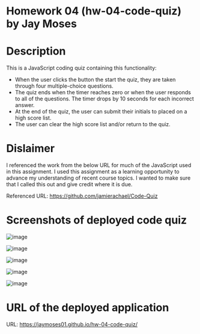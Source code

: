 # Homework 04 (hw-04-code-quiz) by Jay Moses


# Description

This is a JavaScript coding quiz containing this functionality:
* When the user clicks the button the start the quiz, they are taken through four multiple-choice questions.
* The quiz ends when the timer reaches zero or when the user responds to all of the questions. The timer drops by 10 seconds for each incorrect answer.
* At the end of the quiz, the user can submit their initials to placed on a high score list.
* The user can clear the high score list and/or return to the quiz.


# Dislaimer

I referenced the work from the below URL for much of the JavaScript used in this assignment. I used this assignment as a learning opportunity to advance my understanding of recent course topics. I wanted to make sure that I called this out and give credit where it is due.

Referenced URL: https://github.com/jamierachael/Code-Quiz


# Screenshots of deployed code quiz

![image](https://user-images.githubusercontent.com/95326705/149085191-9d69889b-83b5-4bb2-ad75-bb2766ad9d96.png)

![image](https://user-images.githubusercontent.com/95326705/149085234-073c4154-2208-4865-a7c8-9136e0c8b379.png)

![image](https://user-images.githubusercontent.com/95326705/149085248-f5ceb83d-5bf9-4dce-9d98-40ff1483db87.png)

![image](https://user-images.githubusercontent.com/95326705/149085264-ef916f78-2f7f-419a-aaad-8c7397fbef71.png)

![image](https://user-images.githubusercontent.com/95326705/149085290-eb7a99e8-192d-4291-9cda-96b7627adafe.png)


# URL of the deployed application

URL: https://jaymoses01.github.io/hw-04-code-quiz/
